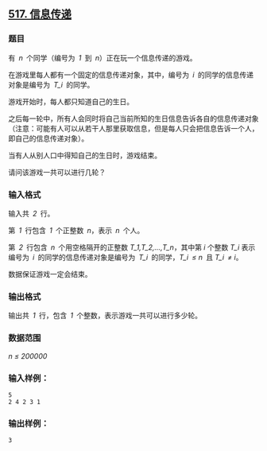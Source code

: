 ## [517. 信息传递](https://www.acwing.com/problem/content/519/)

### 题目

有 *n* 个同学（编号为 *1* 到 *n*）正在玩一个信息传递的游戏。

在游戏里每人都有一个固定的信息传递对象，其中，编号为 *i* 的同学的信息传递对象是编号为 *T_i* 的同学。

游戏开始时，每人都只知道自己的生日。

之后每一轮中，所有人会同时将自己当前所知的生日信息告诉各自的信息传递对象（注意：可能有人可以从若干人那里获取信息，但是每人只会把信息告诉一个人，即自己的信息传递对象）。

当有人从别人口中得知自己的生日时，游戏结束。

请问该游戏一共可以进行几轮？

### 输入格式

输入共 *2* 行。

第 *1* 行包含 *1* 个正整数 *n*，表示 *n* 个人。

第 *2* 行包含 *n* 个用空格隔开的正整数 *T_1,T_2,…,T_n*，其中第 *i* 个整数 *T_i* 表示编号为 *i* 的同学的信息传递对象是编号为 *T_i* 的同学，*T_i ≤ n* 且 *T_i ≠ i*。

数据保证游戏一定会结束。

### 输出格式

输出共 *1* 行，包含 *1* 个整数，表示游戏一共可以进行多少轮。

### 数据范围

*n ≤ 200000*

### 输入样例：

```
5
2 4 2 3 1
```

### 输出样例：

```
3
```
